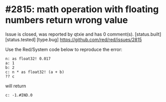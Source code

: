 
#2815: math operation with floating numbers return wrong value
================================================================================
Issue is closed, was reported by qtxie and has 0 comment(s).
[status.built] [status.tested] [type.bug]
<https://github.com/red/red/issues/2815>

Use the Red/System code below to reproduce the error:
```
n: as float32! 0.017
a: 1
b: 2
c: n * as float32! (a + b)
?? c
```
will return
```
c: -1.#IND.0
```


